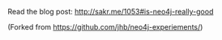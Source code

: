 Read the blog post: http://sakr.me/1053#is-neo4j-really-good

(Forked from https://github.com/jhb/neo4j-experiements/)